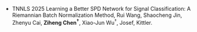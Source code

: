 - <span class="journal-badge">TNNLS 2025</span>
Learning a Better SPD Network for Signal Classification: A Riemannian Batch Normalization Method,
Rui Wang, Shaocheng Jin, Zhenyu Cai, **Ziheng Chen<sup>†</sup>**, Xiao-Jun Wu<sup>†</sup>, Josef, Kittler.

